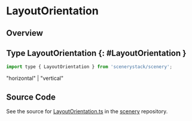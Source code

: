 # LayoutOrientation

## Overview



## Type LayoutOrientation {: #LayoutOrientation }


```js
import type { LayoutOrientation } from 'scenerystack/scenery';
```
"horizontal" | "vertical"



## Source Code

See the source for [LayoutOrientation.ts](https://github.com/phetsims/scenery/blob/main/js/layout/LayoutOrientation.ts) in the [scenery](https://github.com/phetsims/scenery) repository.
